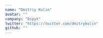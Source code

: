 ```yaml
---
name: "Dmitriy Kulin"
avatar: ""
company: "Dspyt"
twitter: "https://twitter.com/dmitrykulin"
github: ""
---
```

